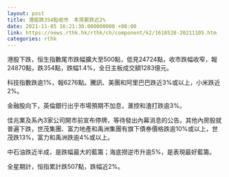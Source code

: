 ```yaml
---
layout: post
title: 港股跌354點收市　本周累跌近2%
date: 2021-11-05 16:21:30.000000000 +08:00
link: https://news.rthk.hk/rthk/ch/component/k2/1618528-20211105.htm
categories: rthk
---
```


港股下跌，恒生指數尾市跌幅擴大至500點，低見24724點，收市跌幅收窄，報24870點，跌354點，跌幅1.4%，全日主板成交額1283億元。

科技指數跌逾1%，報6276點。騰訊、美團和阿里巴巴跌近3%或以上，小米跌近2%。

金融股向下，英倫銀行出乎市場預期不加息，滙控和渣打跌逾3%。

佳兆業及系內3家公司開市前宣布停牌，等待發出內幕消息的公告。其他內房股就普遍下跌，世茂集團、富力地產和禹洲集團有旗下債券價格跌逾10%或以上，世茂跌13%，富力和禹洲跌逾4%或以上。

中石油跌近半成，是跌幅最大的藍籌；海底撈逆市升逾5%，是表現最好藍籌。

全星期計，恒指累計跌507點，跌幅近2%。
